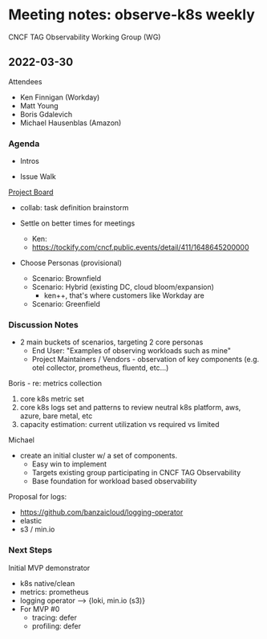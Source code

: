 # Meeting notes: observe-k8s weekly

CNCF TAG Observability Working Group (WG)

## 2022-03-30

Attendees

* Ken Finnigan (Workday)
* Matt Young
* Boris Gdalevich
* Michael Hausenblas (Amazon)

### Agenda

* Intros

* Issue Walk

[Project Board](https://github.com/orgs/observe-k8s/projects/1/views/1)

* collab: task definition brainstorm

* Settle on better times for meetings
  * Ken:
  * https://tockify.com/cncf.public.events/detail/411/1648645200000

* Choose Personas (provisional)
  * Scenario: Brownfield
  * Scenario: Hybrid (existing DC, cloud bloom/expansion)
    * ken++, that's where customers like Workday are
  * Scenario: Greenfield

### Discussion Notes

* 2 main buckets of scenarios, targeting 2 core personas
  * End User: "Examples of observing workloads such as mine"
  * Project Maintainers / Vendors - observation of key components (e.g. otel collector, prometheus, fluentd, etc...)

Boris - re: metrics collection

1. core k8s metric set
2. core k8s logs set and patterns to review
neutral k8s platform, aws, azure, bare metal, etc
3. capacity estimation: current utilization vs required vs limited

Michael

* create an initial cluster w/ a set of components.
  * Easy win to implement
  * Targets existing group participating in CNCF TAG Observability
  * Base foundation for workload based observability

Proposal for logs:

* https://github.com/banzaicloud/logging-operator
* elastic
* s3 / min.io

### Next Steps

Initial MVP demonstrator

* k8s native/clean
* metrics: prometheus
* logging operator --> {loki, min.io (s3)}
* For MVP #0
  * tracing: defer
  * profiling: defer
